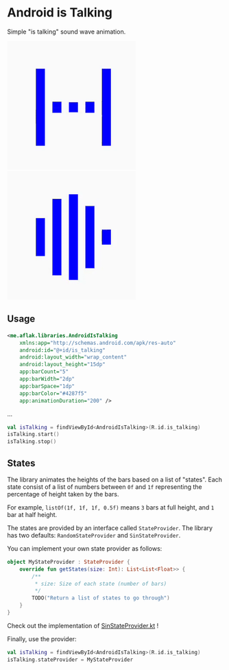 # Android is Talking

Simple "is talking" sound wave animation.

![random](https://github.com/OmarAflak/AndroidIsTalking/blob/master/gif/random.gif)
![sin](https://github.com/OmarAflak/AndroidIsTalking/blob/master/gif/sin.gif)

## Usage

```xml
<me.aflak.libraries.AndroidIsTalking
    xmlns:app="http://schemas.android.com/apk/res-auto"
    android:id="@+id/is_talking"
    android:layout_width="wrap_content"
    android:layout_height="15dp"
    app:barCount="5"
    app:barWidth="2dp"
    app:barSpace="1dp"
    app:barColor="#4287f5"
    app:animationDuration="200" />
```

...

```kotlin
val isTalking = findViewById<AndroidIsTalking>(R.id.is_talking)
isTalking.start()
isTalking.stop()
```

## States

The library animates the heights of the bars based on a list of "states". Each state consist of a list of numbers between `0f` and `1f` representing the percentage of height taken by the bars.

For example, `listOf(1f, 1f, 1f, 0.5f)` means `3` bars at full height, and `1` bar at half height.

The states are provided by an interface called `StateProvider`. The library has two defaults: `RandomStateProvider` and `SinStateProvider`.

You can implement your own state provider as follows:

```kotlin
object MyStateProvider : StateProvider {
    override fun getStates(size: Int): List<List<Float>> {
        /**
         * size: Size of each state (number of bars)
         */
        TODO("Return a list of states to go through")
    }
}
```

Check out the implementation of [SinStateProvider.kt](https://github.com/OmarAflak/AndroidIsTalking/blob/master/androidistalking/src/main/java/me/aflak/libraries/SinStateProvider.kt) !

Finally, use the provider:

```kotlin
val isTalking = findViewById<AndroidIsTalking>(R.id.is_talking)
isTalking.stateProvider = MyStateProvider
```
